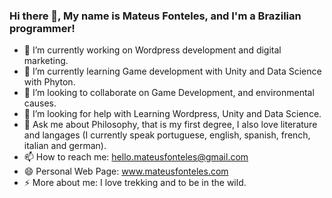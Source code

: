### Hi there 👋, My name is Mateus Fonteles, and I'm a Brazilian programmer! 

- 🔭 I’m currently working on Wordpress development and digital marketing. 
- 🌱 I’m currently learning Game development with Unity and Data Science with Phyton.
- 👯 I’m looking to collaborate on Game Development, and environmental causes. 
- 🤔 I’m looking for help with Learning Wordpress, Unity and Data Science. 
- 💬 Ask me about Philosophy, that is my first degree, I also love literature and langages (I currently speak portuguese, english, spanish, french, italian and german).
- 📫 How to reach me: hello.mateusfonteles@gmail.com
- 😄 Personal Web Page: www.mateusfonteles.com
- ⚡ More about me: I love trekking and to be in the wild. 

